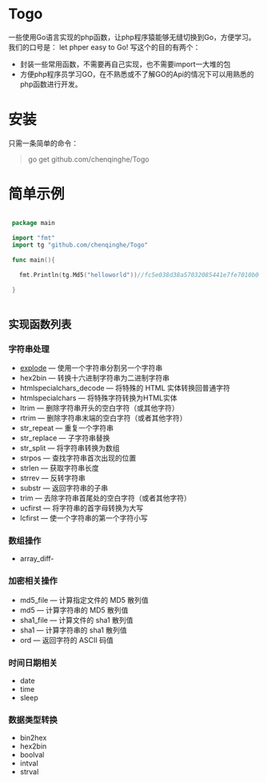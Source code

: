 # Togo

一些使用Go语言实现的php函数，让php程序猿能够无缝切换到Go，方便学习。我们的口号是： let phper easy to Go!
写这个的目的有两个：
* 封装一些常用函数，不需要再自己实现，也不需要import一大堆的包
* 方便php程序员学习GO，在不熟悉或不了解GO的Api的情况下可以用熟悉的php函数进行开发。

# 安装
 只需一条简单的命令：
> go get github.com/chenqinghe/Togo

# 简单示例
```Go

 package main
 
 import "fmt"
 import tg "github.com/chenqinghe/Togo"
 
 func main(){
 
   fmt.Println(tg.Md5("helloworld"))//fc5e038d38a57032085441e7fe7010b0
   
 }
 
``` 
## 实现函数列表
### 字符串处理
* [explode]() — 使用一个字符串分割另一个字符串
* hex2bin — 转换十六进制字符串为二进制字符串
* htmlspecialchars_decode — 将特殊的 HTML 实体转换回普通字符
* htmlspecialchars — 将特殊字符转换为HTML实体
* ltrim — 删除字符串开头的空白字符（或其他字符）
* rtrim — 删除字符串末端的空白字符（或者其他字符）
* str_repeat — 重复一个字符串 
* str_replace — 子字符串替换 
* str_split — 将字符串转换为数组 
* strpos — 查找字符串首次出现的位置 
* strlen — 获取字符串长度 
* strrev — 反转字符串 
* substr — 返回字符串的子串 
* trim — 去除字符串首尾处的空白字符（或者其他字符） 
* ucfirst — 将字符串的首字母转换为大写 
* lcfirst — 使一个字符串的第一个字符小写

### 数组操作
* array_diff- 

### 加密相关操作
* md5_file — 计算指定文件的 MD5 散列值
* md5 — 计算字符串的 MD5 散列值
* sha1_file — 计算文件的 sha1 散列值 
* sha1 — 计算字符串的 sha1 散列值 
* ord — 返回字符的 ASCII 码值

### 时间日期相关
* date
* time
* sleep


### 数据类型转换
* bin2hex
* hex2bin
* boolval
* intval
* strval
